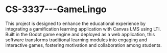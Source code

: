 # CS-3337---GameLingo

This project is designed to enhance the educational experience by integrating a gamification learning application with Canvas LMS
using LTI. Built in the Godot game engine and deployed as a web application, this software transforms traditional learning modules
into engaging and interactive games, fostering motivation and collaboration among students.

